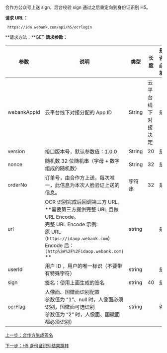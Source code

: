 合作方公众号上送 sign，后台校验 sign 通过之后重定向到身份证识别 H5。

**请求 URL：**

```
 https://ida.webank.com/api/h5/ocrlogin
```

**请求方法：**GET
**请求参数：**

| 参数          | 说明                                       | 类型     | 长度        | 是否必填 |
| ----------- | ---------------------------------------- | ------ | --------- | ---- |
| webankAppId | 云平台线下对接分配的 App ID                        | String | 云平台线下对接决定 | 是    |
| version     | 接口版本号，默认参数值：1.0.0                        | String | 20        | 是    |
| nonce       | 随机数 32 位随机串（字母 + 数字组成的随机数）               | String | 32        | 是    |
| orderNo     | 订单号，由合作方上送，每次唯一，此信息为本次人脸验证上送的信息。         | 字符串    | 32        | 是    |
| url         | OCR 识别完成后回调第三方 URL，**需要第三方提供完整 URL 且做 URL Encode。<br>完整 URL Encode 示例:<br>原 URL (`https://idaop.webank.com`)<br>Encode 后：<br>`(http%3A%2F%2Fidaop.webank.com)` ** | string |           | 是    |
| userId      | 用户 ID ，用户的唯一标识（不要带有特殊字符）                 | string |           | 是    |
| sign        | 签名：使用上面生成的签名                             | string | 40        | 是    |
| ocrFlag     | 人像面、国徽面识别配置 <br>参数值为 “1”、null 时，人像面必须识别，国徽面可选识别 <br>参数值为 “2” 时，人像面、国徽面都必须识别） | string |           | 否    |



[上一步：合作方生成签名](http://tce.fsphere.cn/document/product/655/13851)

[下一步：H5 身份证识别结果跳转](http://tce.fsphere.cn/document/product/655/13850)